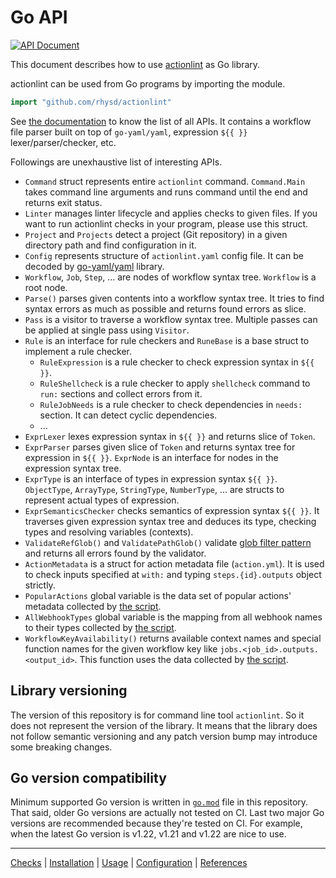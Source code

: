Go API
======
[![API Document][api-badge]][apidoc]

This document describes how to use [actionlint](..) as Go library.

actionlint can be used from Go programs by importing the module.

```go
import "github.com/rhysd/actionlint"
```

See [the documentation][apidoc] to know the list of all APIs. It contains
a workflow file parser built on top of `go-yaml/yaml`, expression `${{ }}` lexer/parser/checker, etc.

Followings are unexhaustive list of interesting APIs.

- `Command` struct represents entire `actionlint` command. `Command.Main` takes command line arguments and runs command
  until the end and returns exit status.
- `Linter` manages linter lifecycle and applies checks to given files. If you want to run actionlint checks in your
  program, please use this struct.
- `Project` and `Projects` detect a project (Git repository) in a given directory path and find configuration in it.
- `Config` represents structure of `actionlint.yaml` config file. It can be decoded by [go-yaml/yaml][go-yaml] library.
- `Workflow`, `Job`, `Step`, ... are nodes of workflow syntax tree. `Workflow` is a root node.
- `Parse()` parses given contents into a workflow syntax tree. It tries to find syntax errors as much as possible and
  returns found errors as slice.
- `Pass` is a visitor to traverse a workflow syntax tree. Multiple passes can be applied at single pass using `Visitor`.
- `Rule` is an interface for rule checkers and `RuneBase` is a base struct to implement a rule checker.
  - `RuleExpression` is a rule checker to check expression syntax in `${{ }}`.
  - `RuleShellcheck` is a rule checker to apply `shellcheck` command to `run:` sections and collect errors from it.
  - `RuleJobNeeds` is a rule checker to check dependencies in `needs:` section. It can detect cyclic dependencies.
  - ...
- `ExprLexer` lexes expression syntax in `${{ }}` and returns slice of `Token`.
- `ExprParser` parses given slice of `Token` and returns syntax tree for expression in `${{ }}`. `ExprNode` is an
  interface for nodes in the expression syntax tree.
- `ExprType` is an interface of types in expression syntax `${{ }}`. `ObjectType`, `ArrayType`, `StringType`,
  `NumberType`, ... are structs to represent actual types of expression.
- `ExprSemanticsChecker` checks semantics of expression syntax `${{ }}`. It traverses given expression syntax tree and
  deduces its type, checking types and resolving variables (contexts).
- `ValidateRefGlob()` and `ValidatePathGlob()` validate [glob filter pattern][filter-pattern-doc] and returns all errors
  found by the validator.
- `ActionMetadata` is a struct for action metadata file (`action.yml`). It is used to check inputs specified at `with:`
  and typing `steps.{id}.outputs` object strictly.
- `PopularActions` global variable is the data set of popular actions' metadata collected by [the script](../scripts/generate-popular-actions).
- `AllWebhookTypes` global variable is the mapping from all webhook names to their types collected by [the script](../scripts/generate-webhook-events).
- `WorkflowKeyAvailability()` returns available context names and special function names for the given workflow key like
  `jobs.<job_id>.outputs.<output_id>`. This function uses the data collected by [the script](../scripts/generate-availability).

## Library versioning

The version of this repository is for command line tool `actionlint`. So it does not represent the version of the library.
It means that the library does not follow semantic versioning and any patch version bump may introduce some breaking changes.

## Go version compatibility

Minimum supported Go version is written in [`go.mod`](../go.mod) file in this repository. That said, older Go versions are
actually not tested on CI. Last two major Go versions are recommended because they're tested on CI. For example, when the latest
Go version is v1.22, v1.21 and v1.22 are nice to use.

---

[Checks](checks.md) | [Installation](install.md) | [Usage](usage.md) | [Configuration](config.md) | [References](reference.md)

[api-badge]: https://pkg.go.dev/badge/github.com/rhysd/actionlint.svg
[apidoc]: https://pkg.go.dev/github.com/rhysd/actionlint
[go-yaml]: https://github.com/go-yaml/yaml
[filter-pattern-doc]: https://docs.github.com/en/actions/using-workflows/workflow-syntax-for-github-actions#filter-pattern-cheat-sheet
